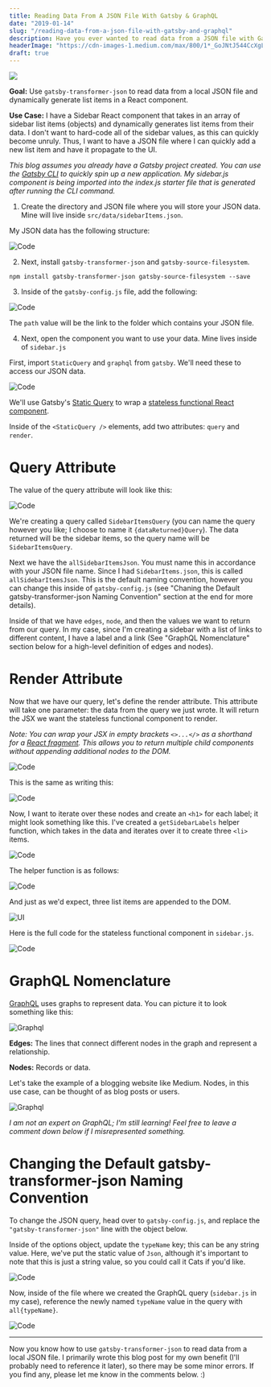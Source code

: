 ```yaml
---
title: Reading Data From A JSON File With Gatsby & GraphQL
date: "2019-01-14"
slug: "/reading-data-from-a-json-file-with-gatsby-and-graphql"
description: Have you ever wanted to read data from a JSON file with Gatsby? Now you can!
headerImage: "https://cdn-images-1.medium.com/max/800/1*_GoJNtJ544CcXgLtkrQ7Lg.png"
draft: true
---
```


<img src="https://cdn-images-1.medium.com/max/800/1*_GoJNtJ544CcXgLtkrQ7Lg.png" />

**Goal:** Use `gatsby-transformer-json` to read data from a local JSON file and dynamically generate list items in a React component.

**Use Case:** I have a Sidebar React component that takes in an array of sidebar list items (objects) and dynamically generates list items from their data. I don't want to hard-code all of the sidebar values, as this can quickly become unruly. Thus, I want to have a JSON file where I can quickly add a new list item and have it propagate to the UI.

_This blog assumes you already have a Gatsby project created. You can use the [Gatsby CLI](https://www.gatsbyjs.org/) to quickly spin up a new application. My sidebar.js component is being imported into the index.js starter file that is generated after running the CLI command._

1. Create the directory and JSON file where you will store your JSON data. Mine will live inside `src/data/sidebarItems.json`.

My JSON data has the following structure:

![Code](https://cdn-images-1.medium.com/max/800/1*vKxpJ3gse6Bo5W1KxOcmFA.png)

2. Next, install `gatsby-transformer-json` and `gatsby-source-filesystem`.

```
npm install gatsby-transformer-json gatsby-source-filesystem --save
```

3. Inside of the `gatsby-config.js` file, add the following:

![Code](https://cdn-images-1.medium.com/max/800/1*693UhT8gmukxqvxEkxhlow.png)

The `path` value will be the link to the folder which contains your JSON file.

4. Next, open the component you want to use your data. Mine lives inside of `sidebar.js`

First, import `StaticQuery` and `graphql` from `gatsby`. We'll need these to access our JSON data.

![Code](https://cdn-images-1.medium.com/max/800/1*j_xHIft1jC-FX__9BaS6TA.png)

We'll use Gatsby's [Static Query](https://www.gatsbyjs.org/docs/static-query/) to wrap a [stateless functional React component](https://itnext.io/react-component-class-vs-stateless-component-e3797c7d23ab).

Inside of the `<StaticQuery />` elements, add two attributes: `query` and `render`.

# Query Attribute

The value of the query attribute will look like this:

![Code](https://cdn-images-1.medium.com/max/800/1*eiTBvfkzaRlA_4Ap9RYUfw.png)

We're creating a query called `SidebarItemsQuery` (you can name the query however you like; I choose to name it `{dataReturned}Query`). The data returned will be the sidebar items, so the query name will be `SidebarItemsQuery`.

Next we have the `allSidebarItemsJson`. You must name this in accordance with your JSON file name. Since I had `SidebarItems.json`, this is called `allSidebarItemsJson`. This is the default naming convention, however you can change this inside of `gatsby-config.js` (see "Chaning the Default gatsby-transformer-json Naming Convention" section at the end for more details).

Inside of that we have `edges`, `node`, and then the values we want to return from our query. In my case, since I'm creating a sidebar with a list of links to different content, I have a label and a link (See "GraphQL Nomenclature" section below for a high-level definition of edges and nodes).

# Render Attribute

Now that we have our query, let's define the render attribute. This attribute will take one parameter: the data from the query we just wrote. It will return the JSX we want the stateless functional component to render.

_Note: You can wrap your JSX in empty brackets `<>...</>` as a shorthand for a [React fragment](https://reactjs.org/docs/fragments.html). This allows you to return multiple child components without appending additional nodes to the DOM._

![Code](https://cdn-images-1.medium.com/max/800/1*R_nbNg-kG2m5CIaHiLrYHA.png)

This is the same as writing this:

![Code](https://cdn-images-1.medium.com/max/800/1*6kjAsbQwcXEAJ7-V6w3pjA.png)

Now, I want to iterate over these nodes and create an `<h1>` for each label; it might look something like this. I've created a `getSidebarLabels` helper function, which takes in the data and iterates over it to create three `<li>` items.

![Code](https://cdn-images-1.medium.com/max/800/1*8z2WjMlR_GJVa6MMhV-4Eg.png)

The helper function is as follows:

![Code](https://cdn-images-1.medium.com/max/800/1*0VdQ2FVDtP3_L5Q4iYJCTQ.png)

And just as we'd expect, three list items are appended to the DOM.

![UI](https://cdn-images-1.medium.com/max/800/1*RFYcaCmQSFKIZhQi_M0_JA.png)

Here is the full code for the stateless functional component in `sidebar.js`.

![Code](https://cdn-images-1.medium.com/max/800/1*ki5QO0Q9j-Wb6LFJfNb9Zw.png)

# GraphQL Nomenclature

[GraphQL](https://graphql.org/learn/) uses graphs to represent data. You can picture it to look something like this:

![Graphql](https://cdn-images-1.medium.com/max/800/1*e72Er_KPHQtHtb92TBRk7g.png)

**Edges:** The lines that connect different nodes in the graph and represent a relationship.

**Nodes:** Records or data.

Let's take the example of a blogging website like Medium. Nodes, in this use case, can be thought of as blog posts or users.

![Graphql](https://cdn-images-1.medium.com/max/800/1*tAd1ZPpiNUKaQDh_GS-P3Q.png)

_I am not an expert on GraphQL; I'm still learning! Feel free to leave a comment down below if I misrepresented something._

# Changing the Default gatsby-transformer-json Naming Convention

To change the JSON query, head over to `gatsby-config.js`, and replace the `"gatsby-transformer-json"` line with the object below.

Inside of the options object, update the `typeName` key; this can be any string value. Here, we've put the static value of `Json`, although it's important to note that this is just a string value, so you could call it Cats if you'd like.

![Code](https://cdn-images-1.medium.com/max/800/1*tunJXAiR82_PwusAV-Axyw.png)

Now, inside of the file where we created the GraphQL query (`sidebar.js` in my case), reference the newly named `typeName` value in the query with `all{typeName}`.

![Code](https://cdn-images-1.medium.com/max/800/1*llQsOLJBZgBDFVrNhutDsA.png)

---

Now you know how to use `gatsby-transformer-json` to read data from a local JSON file. I primarily wrote this blog post for my own benefit (I'll probably need to reference it later), so there may be some minor errors. If you find any, please let me know in the comments below. :)
